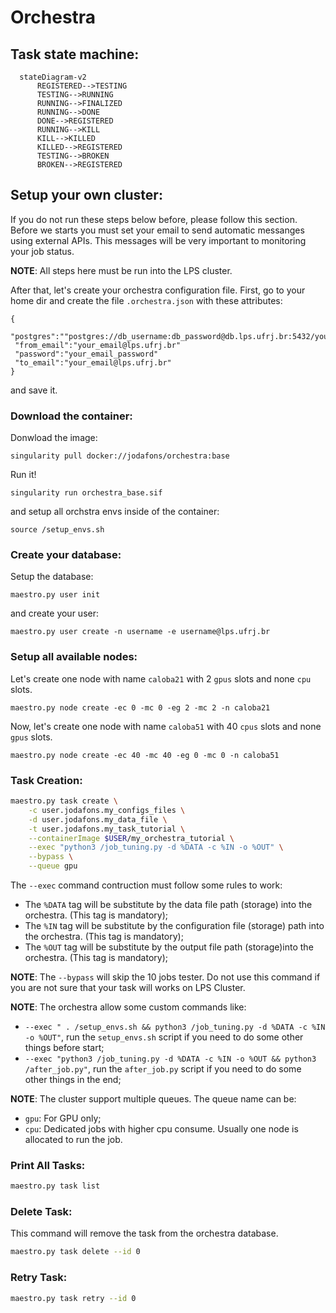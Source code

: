 # Orchestra  


## Task state machine:

```mermaid
  stateDiagram-v2
      REGISTERED-->TESTING
      TESTING-->RUNNING
      RUNNING-->FINALIZED
      RUNNING-->DONE
      DONE-->REGISTERED
      RUNNING-->KILL
      KILL-->KILLED
      KILLED-->REGISTERED
      TESTING-->BROKEN
      BROKEN-->REGISTERED
```


## Setup your own cluster:

If you do not run these steps below before, please follow this section. Before we starts you must set your email to send automatic messanges using external APIs. This messages will be very important to monitoring your job status.

**NOTE**: All steps here must be run into the LPS cluster.

After that, let's create your orchestra configuration file. First, go to your home dir and create the file `.orchestra.json` with these attributes:

```
{
 "postgres":""postgres://db_username:db_password@db.lps.ufrj.br:5432/your_db_name"
 "from_email":"your_email@lps.ufrj.br"
 "password":"your_email_password"
 "to_email":"your_email@lps.ufrj.br"
}
```
and save it.

### Download the container:

Donwload the image:
```
singularity pull docker://jodafons/orchestra:base
```
Run it!
```
singularity run orchestra_base.sif
```

and setup all orchstra envs inside of the container:
```
source /setup_envs.sh
```

### Create your database:

Setup the database:
```
maestro.py user init
```

and create your user:
```
maestro.py user create -n username -e username@lps.ufrj.br
```

### Setup all available nodes:

Let's create one node with name `caloba21` with 2 `gpus` slots and none `cpu` slots.
```
maestro.py node create -ec 0 -mc 0 -eg 2 -mc 2 -n caloba21
```

Now, let's create one node with name `caloba51` with 40 `cpus` slots and none `gpus` slots.
```
maestro.py node create -ec 40 -mc 40 -eg 0 -mc 0 -n caloba51
```


### Task Creation:

```bash
maestro.py task create \
    -c user.jodafons.my_configs_files \
    -d user.jodafons.my_data_file \
    -t user.jodafons.my_task_tutorial \
    --containerImage $USER/my_orchestra_tutorial \
    --exec "python3 /job_tuning.py -d %DATA -c %IN -o %OUT" \
    --bypass \
    --queue gpu
```

The `--exec` command contruction must follow some rules to work:

- The `%DATA` tag will be substitute by the data file path (storage) into the orchestra. (This tag is mandatory); 
- The `%IN` tag will be substitute by the configuration file (storage) path into the orchestra. (This tag is mandatory); 
- The `%OUT` tag will be substitute by the output file path (storage)into the orchestra. (This tag is mandatory); 

**NOTE**: The `--bypass` will skip the 10 jobs tester. Do not use this command if you are not sure that your task will works on LPS Cluster.

**NOTE**: The orchestra allow some custom commands like:
- `--exec " . /setup_envs.sh && python3 /job_tuning.py -d %DATA -c %IN -o %OUT"`, run the `setup_envs.sh` script if you need to do some other things before start;
- `--exec "python3 /job_tuning.py -d %DATA -c %IN -o %OUT && python3 /after_job.py"`, run the `after_job.py` script if you need to do some other things in the end;

**NOTE**: The cluster support multiple queues. The queue name can be:
- `gpu`: For GPU only;
- `cpu`: Dedicated jobs with higher cpu consume. Usually one node is allocated to run the job.


### Print All Tasks:

```bash
maestro.py task list
```


### Delete Task:

This command will remove the task from the orchestra database.

```bash
maestro.py task delete --id 0
```

### Retry Task:

```bash
maestro.py task retry --id 0
```



